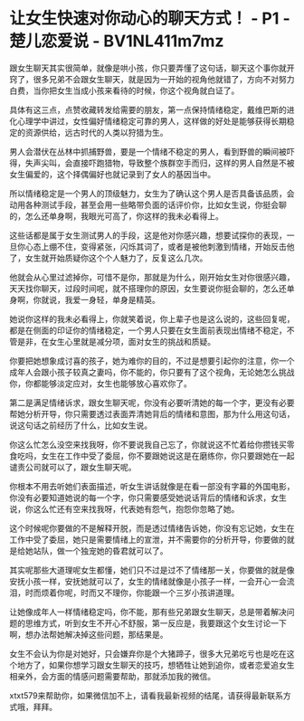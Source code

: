 # 让女生快速对你动心的聊天方式！ - P1 - 楚儿恋爱说 - BV1NL411m7mz

跟女生聊天其实很简单，就像是哄小孩，你只要弄懂了这句话，聊天这个事你就开窍了，很多兄弟不会跟女生聊天，就是因为一开始的视角他就错了，方向不对努力白费，当你把女生当成小孩来看待的时候，你这个视角就白证了。

具体有这三点，点赞收藏转发给需要的朋友，第一点保持情绪稳定，戴维巴斯的进化心理学中讲过，女性偏好情绪稳定可靠的男人，这样做的好处是能够获得长期稳定的资源供给，远古时代的人类以狩猎为生。

男人会潜伏在丛林中抓捕野兽，要是一个情绪不稳定的男人，看到野兽的瞬间被吓得，失声尖叫，会直接吓跑猎物，导致整个族群空手而归，这样的男人自然是不被女生偏爱的，这个择偶偏好也就记录到了女人的基因当中。

所以情绪稳定是一个男人的顶级魅力，女生为了确认这个男人是否具备该品质，会动用各种测试手段，甚至会用一些略带负面的话评价你，比如女生说，你挺会聊的，怎么还单身啊，我眼光可高了，你这样的我未必看得上。

这些话都是属于女生测试男人的手段，这是他对你感兴趣，想要试探你的表现，一旦你心态上绷不住，变得紧张，闪烁其词了，或者是被他刺激到情绪，开始反击他了，女生就开始质疑你这个个人魅力了，反复这么几次。

他就会从心里过滤掉你，可惜不是你，那就是为什么，刚开始女生对你很感兴趣，天天找你聊天，过段时间呢，就不搭理你的原因，女生要说你挺会聊的，怎么还单身啊，你就说，我爱一身轻，单身是精英。

她说你这样的我未必看得上，你就笑着说，你上辈子也是这么说的，这些回复呢，都是在侧面的印证你的情绪稳定，一个男人只要在女生面前表现出情绪不稳定，不管是非，在女生心里就是减分项，面对女生的挑战和质疑。

你要把她想象成讨喜的孩子，她为难你的目的，不过是想要引起你的注意，你一个成年人会跟小孩子较真之妻吗，你不能的，你只要有了这个视角，无论她怎么挑战你，你都能够淡定应对，女生也能够放心喜欢你了。

第二是满足情绪诉求，跟女生聊天呢，你没有必要听清她的每一个字，更没有必要帮她分析开导，你只需要透过表面弄清她背后的情绪和意图，那为什么用这句话，说这句话之前经历了什么，比如女生说。

你这么忙怎么没空来找我呀，你不要说我自己忘了，你就说这不忙着给你攒钱买零食吃吗，女生在工作中受了委屈，你不要跟她说这是在磨练你，你只要跟她在一起谴责公司就可以了，跟女生聊天呢。

你根本不用去听她们表面描述，听女生讲话就像是在看一部没有字幕的外国电影，你没有必要知道她说的每一个字，你只需要感受她说话背后的情绪和诉求，女生说，你这么忙还有空来找我呀，代表她有怨气，抱怨你忽略了她。

这个时候呢你要做的不是解释开脱，而是透过情绪告诉她，你没有忘记她，女生在工作中受了委屈，她只是需要情绪上的宣泄，并不需要你的分析开导，你要做的就是给她站队，做一个独宠她的昏君就可以了。

其实呢那些大道理呢女生都懂，她们只不过是过不了情绪那一关，你要做的就是像安抚小孩一样，安抚她就可以了，女生的情绪就像是小孩子一样，一会开心一会流泪，时而烦着你呢，时而又不理你，你能跟一个三岁小孩讲道理。

让她像成年人一样情绪稳定吗，你不能，那有些兄弟跟女生聊天，总是带着解决问题的思维方式，听到女生不开心不舒服，第一反应是，我要跟这个女生讨论一下啊，想办法帮她解决掉这些问题，那结果是。

女生不会认为你是对她好，只会嫌弃你是个大猪蹄子，很多大兄弟吃亏也是吃在这个地方了，如果你想学习跟女生聊天的技巧，想牺牲让她到追你，或者恋爱追女生相亲外，会方面的情感问题需要帮助，那就添加我的微信。

xtxt579来帮助你，如果微信加不上，请看我最新视频的结尾，请获得最新联系方式哦，拜拜。